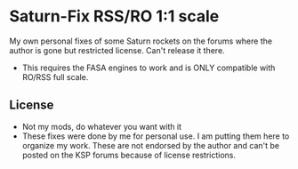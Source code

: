 # Saturn-Fix RSS/RO 1:1 scale
My own personal fixes of some Saturn rockets on the forums where the author is gone but restricted license. Can't release it there.

* This requires the FASA engines to work and is ONLY compatible with RO/RSS full scale.


## License
* Not my mods, do whatever you want with it
* These fixes were done by me for personal use. I am putting them here to organize my work. These are not endorsed by the author and can't be posted on the KSP forums because of license restrictions.
